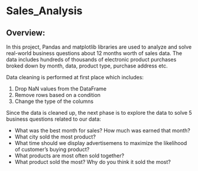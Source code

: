 # Sales_Analysis


## Overview:
In this project, Pandas and matplotlib libraries are used to analyze and solve real-world business questions about 12 months worth of sales data. The data includes hundreds of thousands of electronic product purchases broked down by month, data, product type, purchase address etc.

Data cleaning is performed at first place which includes:
1. Drop NaN values from the DataFrame
2. Remove rows based on a condition
3. Change the type of the columns

Since the data is cleaned up, the next phase is to explore the data to solve 5 business questions related to our data:
- What was the best month for sales? How much was earned that month?
- What city sold the most product?
- What time should we display advertisemens to maximize the likelihood of customer’s buying product?
- What products are most often sold together?
- What product sold the most? Why do you think it sold the most?
